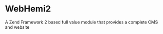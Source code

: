 WebHemi2
========

A Zend Framework 2 based full value module that provides a complete CMS and website